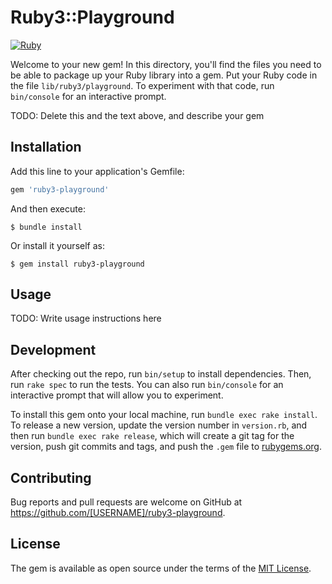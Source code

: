 # Ruby3::Playground
[![Ruby](https://github.com/linchen2chris/ruby3-playground/actions/workflows/master.yml/badge.svg)](https://github.com/linchen2chris/ruby3-playground/actions/workflows/master.yml)

Welcome to your new gem! In this directory, you'll find the files you need to be able to package up your Ruby library into a gem. Put your Ruby code in the file `lib/ruby3/playground`. To experiment with that code, run `bin/console` for an interactive prompt.

TODO: Delete this and the text above, and describe your gem

## Installation

Add this line to your application's Gemfile:

```ruby
gem 'ruby3-playground'
```

And then execute:

    $ bundle install

Or install it yourself as:

    $ gem install ruby3-playground

## Usage

TODO: Write usage instructions here

## Development

After checking out the repo, run `bin/setup` to install dependencies. Then, run `rake spec` to run the tests. You can also run `bin/console` for an interactive prompt that will allow you to experiment.

To install this gem onto your local machine, run `bundle exec rake install`. To release a new version, update the version number in `version.rb`, and then run `bundle exec rake release`, which will create a git tag for the version, push git commits and tags, and push the `.gem` file to [rubygems.org](https://rubygems.org).

## Contributing

Bug reports and pull requests are welcome on GitHub at https://github.com/[USERNAME]/ruby3-playground.


## License

The gem is available as open source under the terms of the [MIT License](https://opensource.org/licenses/MIT).
